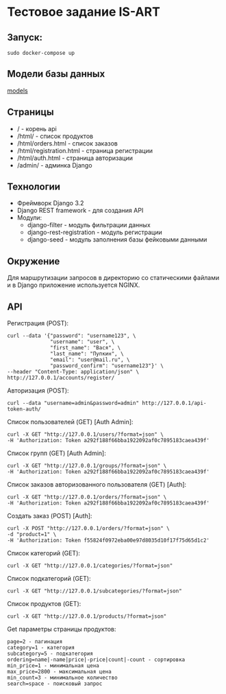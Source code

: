 # Тестовое задание IS-ART

## Запуск:

    sudo docker-compose up

## Модели базы данных

[models](https://github.com/Jumas-Cola/test_task_isart2/blob/main/isart2/shop/models.py)

## Страницы

- / - корень api
- /html/ - список продуктов
- /html/orders.html - список заказов
- /html/registration.html - страница регистрации
- /html/auth.html - страница авторизации
- /admin/ - админка Django

## Технологии

- Фреймворк Django 3.2
- Django REST framework - для создания API
- Модули:
    - django-filter - модуль фильтрации данных
    - django-rest-registration - модуль регистрации
    - django-seed - модуль заполнения базы фейковыми данными

## Окружение

Для маршрутизации запросов в директорию со статическими файлами и в Django приложение 
используется NGINX.

## API

Регистрация (POST):

    curl --data '{"password": "username123", \
                  "username": "user", \
                  "first_name": "Вася", \
                  "last_name": "Пупкин", \
                  "email": "user@mail.ru", \
                  "password_confirm": "username123"}' \
    --header "Content-Type: application/json" \
    http://127.0.0.1/accounts/register/

Авторизация (POST):

    curl --data "username=admin&password=admin" http://127.0.0.1/api-token-auth/

Список пользователей (GET) [Auth Admin]:

    curl -X GET "http://127.0.0.1/users/?format=json" \
    -H 'Authorization: Token a292f188f66bba1922092af0c7895183caea439f'

Список групп (GET) [Auth Admin]:

    curl -X GET "http://127.0.0.1/groups/?format=json" \
    -H 'Authorization: Token a292f188f66bba1922092af0c7895183caea439f'

Список заказов авторизованного пользователя (GET) [Auth]:

    curl -X GET "http://127.0.0.1/orders/?format=json" \
    -H 'Authorization: Token a292f188f66bba1922092af0c7895183caea439f'

Создать заказ (POST) [Auth]:

    curl -X POST "http://127.0.0.1/orders/?format=json" \
    -d "product=1" \
    -H 'Authorization: Token f55824f0972eba00e97d8035d10f17f75d65d1c2'

Список категорий (GET):

    curl -X GET "http://127.0.0.1/categories/?format=json"

Список подкатегорий (GET):

    curl -X GET "http://127.0.0.1/subcategories/?format=json"

Список продуктов (GET):

    curl -X GET "http://127.0.0.1/products/?format=json"

Get параметры страницы продуктов:

    page=2 - пагинация
    category=1 - категория
    subcategory=5 - подкатегория
    ordering=name|-name|price|-price|count|-count - сортировка
    min_price=1 - минимальная цена
    max_price=2800 - максимальная цена
    min_count=3 - минимальное количество
    search=space - поисковый запрос

